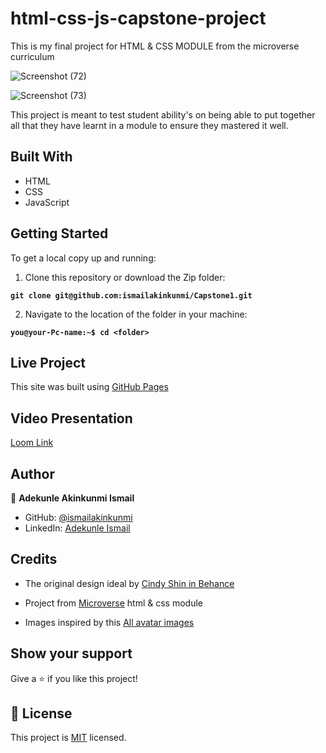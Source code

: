 # html-css-js-capstone-project

This is my final project for HTML & CSS MODULE from the microverse curriculum

![Screenshot (72)](https://user-images.githubusercontent.com/37457094/151452601-fb501a21-e1fe-47be-8f32-083a6fb3e023.png)

![Screenshot (73)](https://user-images.githubusercontent.com/37457094/151452576-3913218f-03d0-491a-8ee9-ccbb652de73f.png)

This project is meant to test student ability's on being able to put together all that they have learnt in a module to ensure they mastered it well.

## Built With

- HTML
- CSS
- JavaScript

## Getting Started

To get a local copy up and running:

1. Clone this repository or download the Zip folder:

**`git clone git@github.com:ismailakinkunmi/Capstone1.git`**

2. Navigate to the location of the folder in your machine:

**`you@your-Pc-name:~$ cd <folder>`**

## Live Project

This site was built using [GitHub Pages](https://ismailakinkunmi.github.io/Capstone1/)

## Video Presentation

[Loom Link](https://www.loom.com/share/74a5724e4b0e46b299357fd4fd807371/)

## Author

👤 **Adekunle Akinkunmi Ismail**

- GitHub: [@ismailakinkunmi](https://github.com/ismailakinkunmi)
- LinkedIn: [Adekunle Ismail](https://www.linkedin.com/in/adismail4/)

## Credits

- The original design ideal by [Cindy Shin in Behance](https://www.behance.net/adagio07)

- Project from [Microverse](https://bit.ly/MicroverseTN) html & css module
- Images inspired by this [All avatar images](https://pravatar.cc/images)

## Show your support

Give a ⭐️ if you like this project!

## 📝 License

This project is [MIT](./LICENSE) licensed.
